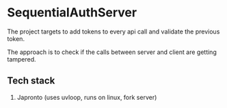 # SequentialAuthServer

The project targets to add tokens to every api call and validate the previous token.

The approach is to check if the calls between server and client are getting tampered.

## Tech stack

1. Japronto (uses uvloop, runs on linux, fork server)
